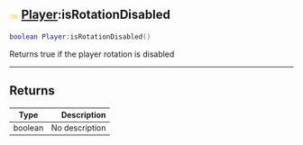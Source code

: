 ## ![shared](../../.gitbook/assets/shared.png) [Player](player):isRotationDisabled

```lua
boolean Player:isRotationDisabled()
```

Returns true if the player rotation is disabled

------
## Returns

| Type   | Description |
| ------ | ----------: |
| boolean | No description |

